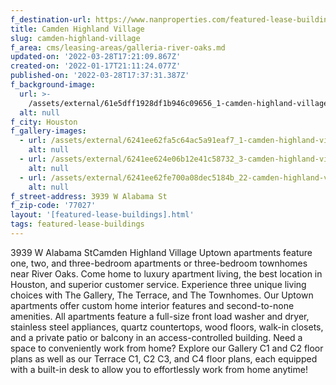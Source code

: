 ```yaml
---
f_destination-url: https://www.nanproperties.com/featured-lease-buildings/camden-highland-village
title: Camden Highland Village
slug: camden-highland-village
f_area: cms/leasing-areas/galleria-river-oaks.md
updated-on: '2022-03-28T17:21:09.867Z'
created-on: '2022-01-17T21:11:24.077Z'
published-on: '2022-03-28T17:37:31.387Z'
f_background-image:
  url: >-
    /assets/external/61e5dff1928df1b946c09656_1-camden-highland-village-apartments.jpeg
  alt: null
f_city: Houston
f_gallery-images:
  - url: /assets/external/6241ee62fa5c64ac5a91eaf7_1-camden-highland-village-.jpg
    alt: null
  - url: /assets/external/6241ee624e06b12e41c58732_3-camden-highland-village-2.jpg
    alt: null
  - url: /assets/external/6241ee62fe700a08dec5184b_22-camden-highland-village-3.jpg
    alt: null
f_street-address: 3939 W Alabama St
f_zip-code: '77027'
layout: '[featured-lease-buildings].html'
tags: featured-lease-buildings
---
```


3939 W Alabama StCamden Highland Village Uptown apartments feature one, two, and three-bedroom apartments or three-bedroom townhomes near River Oaks. Come home to luxury apartment living, the best location in Houston, and superior customer service. Experience three unique living choices with The Gallery, The Terrace, and The Townhomes. Our Uptown apartments offer custom home interior features and second-to-none amenities. All apartments feature a full-size front load washer and dryer, stainless steel appliances, quartz countertops, wood floors, walk-in closets, and a private patio or balcony in an access-controlled building. Need a space to conveniently work from home? Explore our Gallery C1 and C2 floor plans as well as our Terrace C1, C2 C3, and C4 floor plans, each equipped with a built-in desk to allow you to effortlessly work from home anytime!
